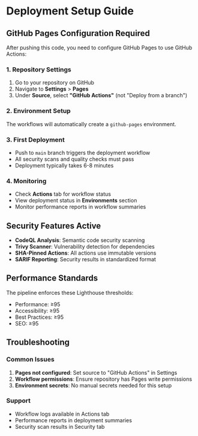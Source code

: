 # Deployment Setup Guide

## GitHub Pages Configuration Required

After pushing this code, you need to configure GitHub Pages to use GitHub Actions:

### 1. Repository Settings

1. Go to your repository on GitHub
2. Navigate to **Settings** > **Pages**
3. Under **Source**, select **"GitHub Actions"** (not "Deploy from a branch")

### 2. Environment Setup

The workflows will automatically create a `github-pages` environment.

### 3. First Deployment

- Push to `main` branch triggers the deployment workflow
- All security scans and quality checks must pass
- Deployment typically takes 6-8 minutes

### 4. Monitoring

- Check **Actions** tab for workflow status
- View deployment status in **Environments** section
- Monitor performance reports in workflow summaries

## Security Features Active

- **CodeQL Analysis**: Semantic code security scanning
- **Trivy Scanner**: Vulnerability detection for dependencies
- **SHA-Pinned Actions**: All actions use immutable versions
- **SARIF Reporting**: Security results in standardized format

## Performance Standards

The pipeline enforces these Lighthouse thresholds:

- Performance: ≥95
- Accessibility: ≥95
- Best Practices: ≥95
- SEO: ≥95

## Troubleshooting

### Common Issues

1. **Pages not configured**: Set source to "GitHub Actions" in Settings
2. **Workflow permissions**: Ensure repository has Pages write permissions
3. **Environment secrets**: No manual secrets needed for this setup

### Support

- Workflow logs available in Actions tab
- Performance reports in deployment summaries
- Security scan results in Security tab

